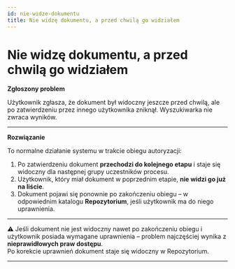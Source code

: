 ```yaml
---
id: nie-widze-dokumentu
title: Nie widzę dokumentu, a przed chwilą go widziałem
---
```


# Nie widzę dokumentu, a przed chwilą go widziałem  

**Zgłoszony problem**  

Użytkownik zgłasza, że dokument był widoczny jeszcze przed chwilą, ale po zatwierdzeniu przez innego użytkownika zniknął. Wyszukiwarka nie zwraca wyników.  

---

**Rozwiązanie**  

To normalne działanie systemu w trakcie obiegu autoryzacji:  

1. Po zatwierdzeniu dokument **przechodzi do kolejnego etapu** i staje się widoczny dla następnej grupy uczestników procesu.  
2. Użytkownik, który miał dokument w poprzednim etapie, **nie widzi go już na liście**.  
3. Dokument pojawi się ponownie po zakończeniu obiegu – w odpowiednim katalogu **Repozytorium**, jeśli użytkownik ma do niego uprawnienia.  

---

⚠️ Jeśli dokument nie jest widoczny nawet po zakończeniu obiegu i użytkownik posiada wymagane uprawnienia – problem najczęściej wynika z **nieprawidłowych praw dostępu**.  
Po korekcie uprawnień dokument staje się widoczny w Repozytorium.  

---
